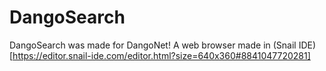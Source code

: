 # DangoSearch
DangoSearch was made for DangoNet! A web browser made in (Snail IDE)[https://editor.snail-ide.com/editor.html?size=640x360#8841047720281]
